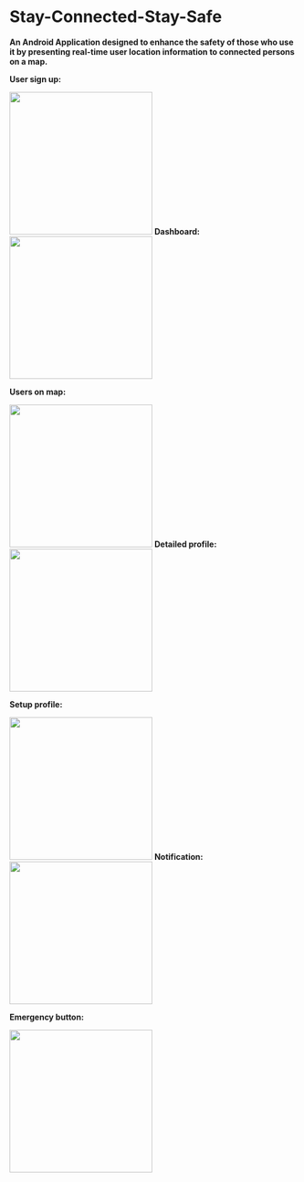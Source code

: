 # Stay-Connected-Stay-Safe
<b>An Android Application designed to enhance the safety of those who use it by presenting real-time user location information to connected persons on a map.</b>

<b>User sign up:</b>                   

<img src = "SCREENSHOTS/signUp.jpg" width = 250>  <b>Dashboard:</b> <img src = "SCREENSHOTS/Dashboard.JPG" width = 250>

<b>Users on map:</b>

<img src = "SCREENSHOTS/MapActivity.JPG" width = 250> <b>Detailed profile:</b><img src = "SCREENSHOTS/detailedProfile.JPG" width = 250> 

<b>Setup profile:</b>

<img src = "SCREENSHOTS/setProfile.JPG" width = 250> <b>Notification:</b> <img src = "SCREENSHOTS/emergency_notification.jpg" width = 250>



<b>Emergency button:</b>

<img src = "SCREENSHOTS/emergency_button.JPG" width = 250>



